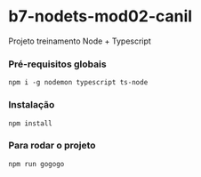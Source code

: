 # b7-nodets-mod02-canil
Projeto treinamento Node + Typescript

### Pré-requisitos globais
`npm i -g nodemon typescript ts-node`

### Instalação
`npm install`

### Para rodar o projeto
`npm run gogogo`
